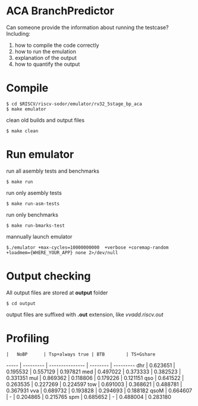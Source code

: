 # ACA BranchPredictor

Can someone provide the information about running the testcase?
Including:

1. how to compile the code correctly
2. how to run the emulation
3. explanation of the output
4. how to quantify the output

# Compile

    $ cd $RISCV/riscv-sodor/emulator/rv32_5stage_bp_aca
    $ make emulator

clean old builds and output files

    $ make clean

# Run emulator

run all asembly tests and benchmarks

    $ make run

run only asembly tests

    $ make run-asm-tests

run only benchmarks

    $ make run-bmarks-test

mannually launch emulator 

    $./emulator +max-cycles=10000000000  +verbose +coremap-random +loadmem={WHERE_YOUR_APP} none 2>/dev/null

# Output checking

All output files are stored at **output** folder

    $ cd output

output files are suffixed with **.out** extension, like *vvadd.riscv.out*

# Profiling

	|	NoBP      | Tsp+always true | BTB        | TS+Gshare
-----	|	--------- | --------------- | --------   | ---------
dhr	|	0.623651  | 0.195532        | 0.557129   | 0.197821
med	|	0.497022  | 0.373333        | 0.382523   | 0.331351
mul	|	0.869362  | 0.118806        | 0.179226   | 0.121151
qso	|	0.641522  | 0.263535        | 0.227269   | 0.224597
tow	|	0.691003  | 0.368621        | 0.488781   | 0.367931
vva	|	0.689732  | 0.193828        | 0.294693   | 0.188182
qsoM	|	0.664607  |	-	    | 0.204865	 | 0.215765
spm	|	0.685652  | 	-	    | 0.488004	 | 0.283180
